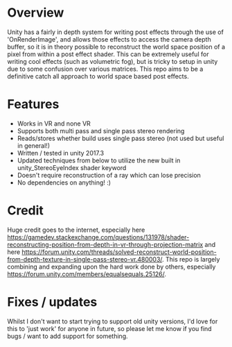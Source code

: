 # Overview

Unity has a fairly in depth system for writing post effects through the use of 'OnRenderImage', and allows those effects to access the camera depth buffer, so it is in theory possible to reconstruct the world space position of a pixel from within a post effect shader. This can be extremely useful for writing cool effects (such as volumetric fog), but is tricky to setup in unity due to some confusion over various matrices. This repo aims to be a definitive catch all approach to world space based post effects.

# Features

* Works in VR and none VR
* Supports both multi pass and single pass stereo rendering
* Reads/stores whether build uses single pass stereo (not used but useful in general!)
* Written / tested in unity 2017.3
* Updated techniques from below to utilize the new built in unity_StereoEyeIndex shader keyword
* Doesn't require reconstruction of a ray which can lose precision
* No dependencies on anything! :)

# Credit

Huge credit goes to the internet, especially here https://gamedev.stackexchange.com/questions/131978/shader-reconstructing-position-from-depth-in-vr-through-projection-matrix and here https://forum.unity.com/threads/solved-reconstruct-world-position-from-depth-texture-in-single-pass-stereo-vr.480003/. This repo is largely combining and expanding upon the hard work done by others, especially https://forum.unity.com/members/equalsequals.25126/.

# Fixes / updates

Whilst I don't want to start trying to support old unity versions, I'd love for this to 'just work' for anyone in future, so please let me know if you find bugs / want to add support for something. 
